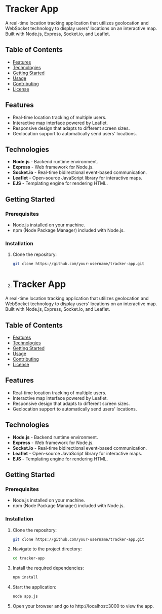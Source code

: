 # Tracker App

A real-time location tracking application that utilizes geolocation and WebSocket technology to display users' locations on an interactive map. Built with Node.js, Express, Socket.io, and Leaflet.

## Table of Contents

- [Features](#features)
- [Technologies](#technologies)
- [Getting Started](#getting-started)
- [Usage](#usage)
- [Contributing](#contributing)
- [License](#license)

## Features

- Real-time location tracking of multiple users.
- Interactive map interface powered by Leaflet.
- Responsive design that adapts to different screen sizes.
- Geolocation support to automatically send users' locations.

## Technologies

- **Node.js** - Backend runtime environment.
- **Express** - Web framework for Node.js.
- **Socket.io** - Real-time bidirectional event-based communication.
- **Leaflet** - Open-source JavaScript library for interactive maps.
- **EJS** - Templating engine for rendering HTML.

## Getting Started

### Prerequisites

- Node.js installed on your machine.
- npm (Node Package Manager) included with Node.js.

### Installation

1. Clone the repository:

   ```bash
   git clone https://github.com/your-username/tracker-app.git

2. # Tracker App

A real-time location tracking application that utilizes geolocation and WebSocket technology to display users' locations on an interactive map. Built with Node.js, Express, Socket.io, and Leaflet.

## Table of Contents

- [Features](#features)
- [Technologies](#technologies)
- [Getting Started](#getting-started)
- [Usage](#usage)
- [Contributing](#contributing)
- [License](#license)

## Features

- Real-time location tracking of multiple users.
- Interactive map interface powered by Leaflet.
- Responsive design that adapts to different screen sizes.
- Geolocation support to automatically send users' locations.

## Technologies

- **Node.js** - Backend runtime environment.
- **Express** - Web framework for Node.js.
- **Socket.io** - Real-time bidirectional event-based communication.
- **Leaflet** - Open-source JavaScript library for interactive maps.
- **EJS** - Templating engine for rendering HTML.

## Getting Started

### Prerequisites

- Node.js installed on your machine.
- npm (Node Package Manager) included with Node.js.

### Installation

1. Clone the repository:

   ```bash
   git clone https://github.com/your-username/tracker-app.git
2. Navigate to the project directory:
  
   ```bash
   cd tracker-app
3. Install the required dependencies:

   ```bash
   npm install
4. Start the application:

   ```bash
   node app.js
5. Open your browser and go to http://localhost:3000 to view the app.

